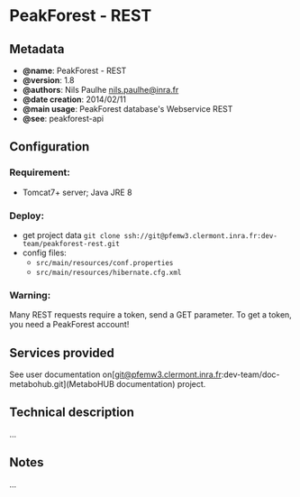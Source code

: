 PeakForest - REST
=======

Metadata
-----------

 * **@name**: PeakForest - REST
 * **@version**: 1.8
 * **@authors**: Nils Paulhe <nils.paulhe@inra.fr>
 * **@date creation**: 2014/02/11
 * **@main usage**: PeakForest database's Webservice REST 
 * **@see**: peakforest-api

Configuration
-----------

### Requirement:
 * Tomcat7+ server; Java JRE 8

### Deploy:
 * get project data `git clone ssh://git@pfemw3.clermont.inra.fr:dev-team/peakforest-rest.git`
 * config files:
    * `src/main/resources/conf.properties`
    * `src/main/resources/hibernate.cfg.xml`

### Warning:
Many REST requests require a token, send a GET parameter. 
To get a token, you need a PeakForest account!

Services provided
-----------
See user documentation on[git@pfemw3.clermont.inra.fr:dev-team/doc-metabohub.git](MetaboHUB documentation) project.


Technical description
-----------
...

Notes
-----------
...
